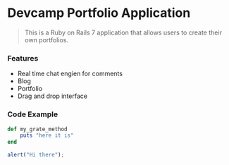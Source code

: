 # Devcamp Portfolio Application 

> This is a Ruby on Rails 7 application that allows users to create their own portfolios.

### Features

- Real time chat engien for comments
- Blog
- Portfolio
- Drag and drop interface

### Code Example

```ruby
def my_grate_method
    puts "here it is"
end
```

```javascript
alert("Hi there");
```
